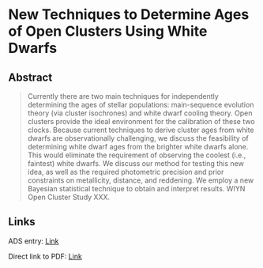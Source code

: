 # New Techniques to Determine Ages of Open Clusters Using White Dwarfs


## Abstract

> Currently there are two main techniques for independently determining the ages of stellar populations: main-sequence evolution theory (via cluster isochrones) and white dwarf cooling theory. Open clusters provide the ideal environment for the calibration of these two clocks. Because current techniques to derive cluster ages from white dwarfs are observationally challenging, we discuss the feasibility of determining white dwarf ages from the brighter white dwarfs alone. This would eliminate the requirement of observing the coolest (i.e., faintest) white dwarfs. We discuss our method for testing this new idea, as well as the required photometric precision and prior constraints on metallicity, distance, and reddening. We employ a new Bayesian statistical technique to obtain and interpret results. WIYN Open Cluster Study XXX.


## Links

ADS entry: [Link](https://ui.adsabs.harvard.edu//#abs/2007ApJ...658..391J/abstract)

Direct link to PDF: [Link](https://ui.adsabs.harvard.edu/link_gateway/2007ApJ...658..391J/PUB_PDF)